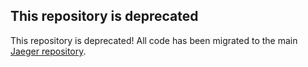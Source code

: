 ## This repository is deprecated 
This repository is deprecated! All code has been migrated to the main [Jaeger repository](https://github.com/jaegertracing/jaeger/tree/master/cmd/opentelemetry-collector).
